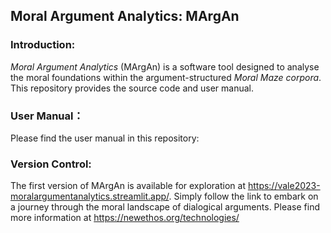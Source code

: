 ## Moral Argument Analytics: MArgAn
### Introduction:
*Moral Argument Analytics* (MArgAn) is a software tool designed to analyse the moral foundations within the argument-structured *Moral Maze corpora*. This repository provides the source code and user manual.
### User Manual：
Please find the user manual in this repository: 
### Version Control:
The first version of MArgAn is available for exploration at https://vale2023-moralargumentanalytics.streamlit.app/. Simply follow the link to embark on a journey through the moral landscape of dialogical arguments. Please find more information at https://newethos.org/technologies/

